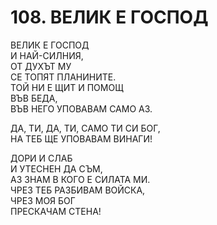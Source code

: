 # 108. ВЕЛИК Е ГОСПОД  
  
ВЕЛИК Е ГОСПОД  
И НАЙ-СИЛНИЯ,  
ОТ ДУХЪТ МУ  
СЕ ТОПЯТ ПЛАНИНИТЕ.  
ТОЙ НИ Е ЩИТ И ПОМОЩ  
ВЪВ БЕДА,  
ВЪВ НЕГО УПОВАВАМ САМО АЗ.  
  
ДА, ТИ, ДА, ТИ, САМО ТИ СИ БОГ,  
НА ТЕБ ЩЕ УПОВАВАМ ВИНАГИ!  
  
ДОРИ И СЛАБ  
И УТЕСНЕН ДА СЪМ,  
АЗ ЗНАМ В КОГО Е СИЛАТА МИ.  
ЧРЕЗ ТЕБ РАЗБИВАМ ВОЙСКА,  
ЧРЕЗ МОЯ БОГ  
ПРЕСКАЧАМ СТЕНА!  


<DownloadsButton pdf="/pdf/108-velik-e-gospod.pdf" />

<DownloadChordsButton pdf="/chords/108-velik-e-gospod_akord.pdf"/>
